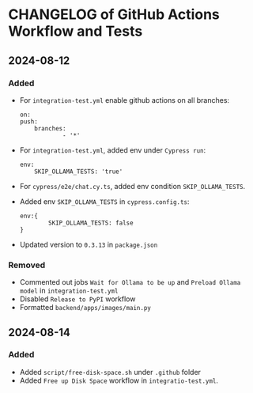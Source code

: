 # CHANGELOG of GitHub Actions Workflow and Tests

## 2024-08-12

### Added

- For `integration-test.yml` enable github actions on all branches:

  ```
  on:
  push:
      branches:
              - '*'
  ```

- For `integration-test.yml`, added env under `Cypress run`:

  ```
  env:
      SKIP_OLLAMA_TESTS: 'true'
  ```

- For `cypress/e2e/chat.cy.ts`, added env condition `SKIP_OLLAMA_TESTS`.
- Added env `SKIP_OLLAMA_TESTS` in `cypress.config.ts`:

  ```
  env:{
          SKIP_OLLAMA_TESTS: false
  }
  ```

- Updated version to `0.3.13` in `package.json`

### Removed

- Commented out jobs `Wait for Ollama to be up` and `Preload Ollama model` in `integration-test.yml`
- Disabled `Release to PyPI` workflow
- Formatted `backend/apps/images/main.py`

## 2024-08-14

### Added

- Added `script/free-disk-space.sh` under `.github` folder
- Added `Free up Disk Space` workflow in `integratio-test.yml`.

